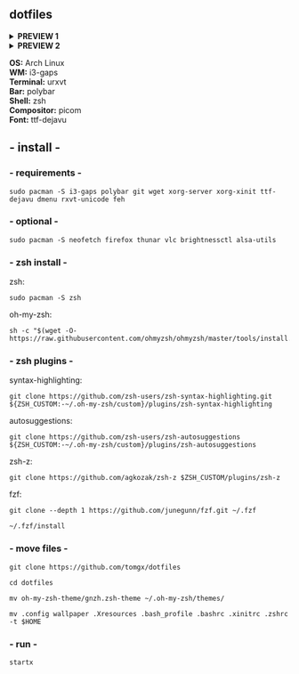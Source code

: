 ## dotfiles
<details>
<summary><b>PREVIEW 1</b></summary>
<img src="https://i.imgur.com/ssvaiXR.png">
</details>
<details>
<summary><b>PREVIEW 2</b></summary>
<img src="https://i.imgur.com/cklrNdr.png">
</details>


<b>OS:</b> Arch Linux<br/>
<b>WM:</b> i3-gaps<br/>
<b>Terminal:</b> urxvt<br/>
<b>Bar:</b> polybar<br/>
<b>Shell:</b> zsh<br/>
<b>Compositor:</b> picom<br/>
<b>Font:</b> ttf-dejavu<br/>


## - install -

### - requirements -
```
sudo pacman -S i3-gaps polybar git wget xorg-server xorg-xinit ttf-dejavu dmenu rxvt-unicode feh
```

### - optional -
```
sudo pacman -S neofetch firefox thunar vlc brightnessctl alsa-utils
```

### - zsh install - 

zsh:<br/>
```
sudo pacman -S zsh
```

oh-my-zsh:<br/>
```
sh -c "$(wget -O- https://raw.githubusercontent.com/ohmyzsh/ohmyzsh/master/tools/install.sh)"
```


### - zsh plugins -

syntax-highlighting:<br/>
```
git clone https://github.com/zsh-users/zsh-syntax-highlighting.git ${ZSH_CUSTOM:-~/.oh-my-zsh/custom}/plugins/zsh-syntax-highlighting
```

autosuggestions:<br/>
```
git clone https://github.com/zsh-users/zsh-autosuggestions ${ZSH_CUSTOM:-~/.oh-my-zsh/custom}/plugins/zsh-autosuggestions
```

zsh-z:<br/>
```
git clone https://github.com/agkozak/zsh-z $ZSH_CUSTOM/plugins/zsh-z
```

fzf:<br/>
```
git clone --depth 1 https://github.com/junegunn/fzf.git ~/.fzf
```

```
~/.fzf/install
```


### - move files -

```
git clone https://github.com/tomgx/dotfiles
```

```
cd dotfiles
```

```
mv oh-my-zsh-theme/gnzh.zsh-theme ~/.oh-my-zsh/themes/
```

```
mv .config wallpaper .Xresources .bash_profile .bashrc .xinitrc .zshrc -t $HOME
```

### - run -
`startx`
